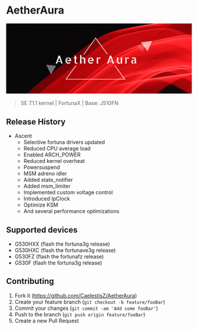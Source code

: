 # AetherAura

![AetherAura Logo](/info/logo.png)

> SE 7.1.1 kernel | FortunaX | Base: J510FN

## Release History

 - Ascent
     - Selective fortuna drivers updated
     - Reduced CPU average load
     - Enabled ARCH_POWER
     - Reduced kernel overheat
     - Powersuspend
     - MSM adreno idler
     - Added state_notifier
     - Added msm_limiter
     - Implemented custom voltage control
     - Introduced lpClock
     - Optimize KSM
     - And several performance optimizations

## Supported devices

 - G530HXX (flash the fortuna3g release)
 - G530HXC (flash the fortunave3g release)
 - G530FZ (flash the fortunafz release)
 - G530F (flash the fortuna3g release)
 
## Contributing

1. Fork it (<https://github.com/CaelestisZ/AetherAura>)
2. Create your feature branch (`git checkout -b feature/fooBar`)
3. Commit your changes (`git commit -am 'Add some fooBar'`)
4. Push to the branch (`git push origin feature/fooBar`)
5. Create a new Pull Request
